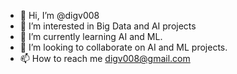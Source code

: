 - 👋 Hi, I’m @digv008
- 👀 I’m interested in Big Data and AI projects
- 🌱 I’m currently learning AI and ML.
- 💞️ I’m looking to collaborate on AI and ML projects.
- 📫 How to reach me digv008@gmail.com

<!---
digv008/digv008 is a ✨ special ✨ repository because its `README.md` (this file) appears on your GitHub profile.
You can click the Preview link to take a look at your changes.
--->
